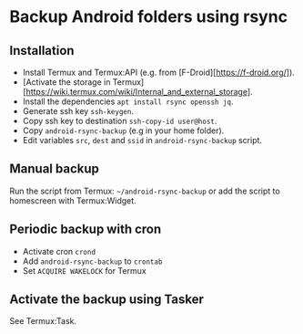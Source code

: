 # Backup Android folders using rsync

## Installation

- Install Termux and Termux:API (e.g. from
  [F-Droid][https://f-droid.org/]).
- [Activate the storage in
  Termux][https://wiki.termux.com/wiki/Internal_and_external_storage].
- Install the dependencies `apt install rsync openssh jq`.
- Generate ssh key `ssh-keygen`.
- Copy ssh key to destination `ssh-copy-id user@host`.
- Copy `android-rsync-backup` (e.g in your home folder).
- Edit variables `src`, `dest` and `ssid` in `android-rsync-backup` script.

## Manual backup

Run the script from Termux: `~/android-rsync-backup` or add the script to homescreen
with Termux:Widget.

## Periodic backup with cron

- Activate cron `crond`
- Add `android-rsync-backup` to `crontab`
- Set `ACQUIRE WAKELOCK` for Termux

## Activate the backup using Tasker

See Termux:Task.
